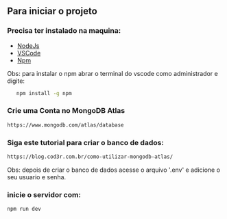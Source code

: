 ## Para iniciar o projeto

### Precisa ter instalado na maquina:

- [NodeJs](https://nodejs.org/en/)
- [VSCode](https://code.visualstudio.com)
- [Npm](https://docs.npmjs.com/downloading-and-installing-node-js-and-npm)

Obs: para instalar o npm abrar o terminal do vscode como administrador e digite:

```bash
   npm install -g npm
```

### Crie uma Conta no MongoDB Atlas

```bash
https://www.mongodb.com/atlas/database
```

### Siga este tutorial para criar o banco de dados:

```bash
https://blog.cod3r.com.br/como-utilizar-mongodb-atlas/
```

Obs: depois de criar o banco de dados acesse o arquivo '.env' e adicione o seu usuario e senha.

### inicie o servidor com:

```bash
npm run dev
```
